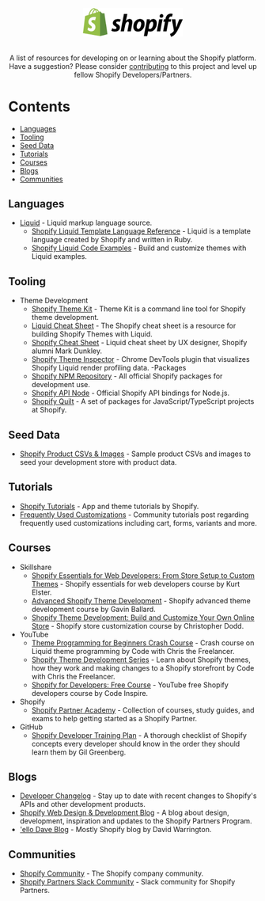 <div align="center">
    <img width="40%" src="media/shopify_logo_whitebg.svg" alt="Shopify" />
    <br><br>
    <p>A list of resources for developing on or learning about the Shopify platform. Have a suggestion? Please consider <a href="CONTRIBUTING.md">contributing</a> to this project and level up fellow Shopify Developers/Partners.</p>
</div>

# Contents

- [Languages](#languages)
- [Tooling](#tooling)
- [Seed Data](#data)
- [Tutorials](#tutorials)
- [Courses](#courses)
- [Blogs](#blogs)
- [Communities](#communities)

## Languages

- [Liquid](https://github.com/Shopify/liquid) - Liquid markup language source.
    - [Shopify Liquid Template Language Reference](https://shopify.dev/docs/themes/liquid/reference) - Liquid is a template language created by Shopify and written in Ruby.
    - [Shopify Liquid Code Examples](https://shopify.github.io/liquid-code-examples/) - Build and customize themes with Liquid examples.
    
## Tooling

- Theme Development
    - [Shopify Theme Kit](https://shopify.github.io/themekit/) - Theme Kit is a command line tool for Shopify theme development.
    - [Liquid Cheat Sheet](https://www.shopify.com/partners/shopify-cheat-sheet) - The Shopify cheat sheet is a resource for building Shopify Themes with Liquid.
    - [Shopify Cheat Sheet](http://cheat.markdunkley.com/) - Liquid cheat sheet by UX designer, Shopify alumni Mark Dunkley.
    - [Shopify Theme Inspector](https://github.com/Shopify/shopify-theme-inspector) - Chrome DevTools plugin that visualizes Shopify Liquid render profiling data.
-Packages
    - [Shopify NPM Repository](https://www.npmjs.com/search?q=%40shopify) - All official Shopify packages for development use.
    - [Shopify API Node](https://github.com/MONEI/Shopify-api-node) - Official Shopify API bindings for Node.js.
    - [Shopify Quilt](https://github.com/Shopify/quilt) - A set of packages for JavaScript/TypeScript projects at Shopify.

## Seed Data

- [Shopify Product CSVs & Images](https://github.com/shopifypartners/shopify-product-csvs-and-images) - Sample product CSVs and images to seed your development store with product data.

## Tutorials

- [Shopify Tutorials](https://shopify.dev/tutorials) - App and theme tutorials by Shopify.
- [Frequently Used Customizations](https://community.shopify.com/c/Shopify-Design/Theme-Tutorials-Cart-Forms-Variants-and-more/m-p/638735#M160621) - Community tutorials post regarding frequently used customizations including cart, forms, variants and more.

## Courses

- Skillshare
    - [Shopify Essentials for Web Developers: From Store Setup to Custom Themes](https://www.skillshare.com/classes/Shopify-Essentials-for-Web-Developers-From-Store-Setup-to-Custom-Themes/1070001866) - Shopify essentials for web developers course by Kurt Elster.
    - [Advanced Shopify Theme Development](https://www.skillshare.com/classes/Advanced-Shopify-Theme-Development/708093439) - Shopify advanced theme development course by Gavin Ballard.
    - [Shopify Theme Development: Build and Customize Your Own Online Store](https://www.skillshare.com/classes/Shopify-Theme-Development-Build-and-Customise-Your-Own-Online-Store/1756809856) - Shopify store customization course by Christopher Dodd.
- YouTube
    - [Theme Programming for Beginners Crash Course](https://www.youtube.com/watch?v=zBtwd2OfZsI) - Crash course on Liquid theme programming by Code with Chris the Freelancer.
    - [Shopify Theme Development Series](https://www.youtube.com/playlist?list=PLXQCP3o-w1Pvras8iuflJKO3tfkBT8c0c) - Learn about Shopify themes, how they work and making changes to a Shopify storefront by Code with Chris the Freelancer.
    - [Shopify for Developers: Free Course](https://www.youtube.com/playlist?list=PLB4AdipoHpxbTycAd8VriLJoROLb3hYmh) - YouTube free Shopify developers course by Code Inspire.
- Shopify
    - [Shopify Partner Academy](https://www.shopify.com/partners/academy) - Collection of courses, study guides, and exams to help getting started as a Shopify Partner.
- GitHub
    - [Shopify Developer Training Plan](https://github.com/gil--/Shopify-Developer-Training-Plan) - A thorough checklist of Shopify concepts every developer should know in the order they should learn them by Gil Greenberg.

## Blogs

- [Developer Changelog](https://shopify.dev/changelog) - Stay up to date with recent changes to Shopify's APIs and other development products.
- [Shopify Web Design & Development Blog](https://www.shopify.com/partners/blog) - A blog about design, development, inspiration and updates to the Shopify Partners Program.
- ['ello Dave Blog](https://ellodave.dev/) - Mostly Shopify blog by David Warrington.

## Communities

- [Shopify Community](https://community.shopify.com/) - The Shopify company community.
- [Shopify Partners Slack Community](https://shopifypartners.slack.com) - Slack community for Shopify Partners.
